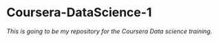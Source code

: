 Coursera-DataScience-1
==============

*This is going to be my repository for the Coursera Data science training.*
